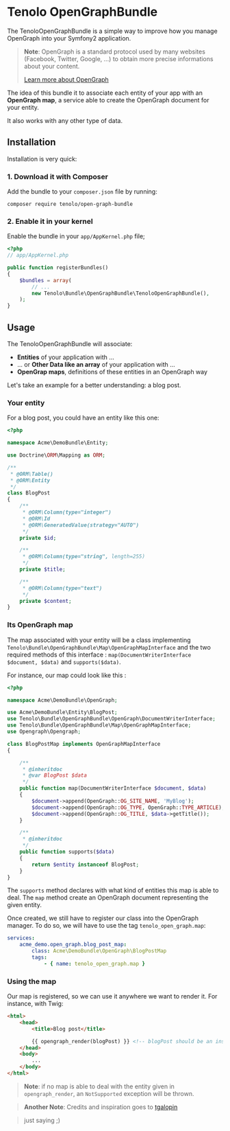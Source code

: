 Tenolo OpenGraphBundle
=======================================

The TenoloOpenGraphBundle is a simple way to improve how you manage OpenGraph
into your Symfony2 application.

> **Note**: OpenGraph is a standard protocol used by many websites (Facebook,
> Twitter, Google, ...) to obtain more precise informations about your content.
>
> [Learn more about OpenGraph](http://ogp.me/)

The idea of this bundle it to associate each entity of your app with an **OpenGraph
map**, a service able to create the OpenGraph document for your entity.

It also works with any other type of data.

Installation
------------

Installation is very quick:

### 1. Download it with Composer

Add the bundle to your `composer.json` file by running:

`composer require tenolo/open-graph-bundle`

### 2. Enable it in your kernel

Enable the bundle in your `app/AppKernel.php` file;

``` php
<?php
// app/AppKernel.php

public function registerBundles()
{
    $bundles = array(
        // ...
        new Tenolo\Bundle\OpenGraphBundle\TenoloOpenGraphBundle(),
    );
}
```


Usage
-----

The TenoloOpenGraphBundle will associate:

- **Entities** of your application with ...
- ... or **Other Data like an array** of your application with ...
- **OpenGrap maps**, definitions of these entities in an OpenGraph way


Let's take an example for a better understanding: a blog post.

### Your entity

For a blog post, you could have an entity like this one:

``` php
<?php

namespace Acme\DemoBundle\Entity;

use Doctrine\ORM\Mapping as ORM;

/**
 * @ORM\Table()
 * @ORM\Entity
 */
class BlogPost
{
    /**
     * @ORM\Column(type="integer")
     * @ORM\Id
     * @ORM\GeneratedValue(strategy="AUTO")
     */
    private $id;

    /**
     * @ORM\Column(type="string", length=255)
     */
    private $title;

    /**
     * @ORM\Column(type="text")
     */
    private $content;
}
```

### Its OpenGraph map

The map associated with your entity will be a class implementing
`Tenolo\Bundle\OpenGraphBundle\Map\OpenGraphMapInterface` and the two required methods of this interface :
`map(DocumentWriterInterface $document, $data)` and `supports($data)`.

For instance, our map could look like this :

``` php
<?php

namespace Acme\DemoBundle\OpenGraph;

use Acme\DemoBundle\Entity\BlogPost;
use Tenolo\Bundle\OpenGraphBundle\OpenGraph\DocumentWriterInterface;
use Tenolo\Bundle\OpenGraphBundle\Map\OpenGraphMapInterface;
use Opengraph\Opengraph;

class BlogPostMap implements OpenGraphMapInterface
{

    /**
     * @inheritdoc
     * @var BlogPost $data
     */
    public function map(DocumentWriterInterface $document, $data)
    {
        $document->append(OpenGraph::OG_SITE_NAME, 'MyBlog');
        $document->append(OpenGraph::OG_TYPE, OpenGraph::TYPE_ARTICLE);
        $document->append(OpenGraph::OG_TITLE, $data->getTitle());
    }

    /**
     * @inheritdoc
     */
    public function supports($data)
    {
        return $entity instanceof BlogPost;
    }
}
```

The `supports` method declares with what kind of entities this map is able to deal.
The `map` method create an OpenGraph document representing the given entity.

Once created, we still have to register our class into the OpenGraph manager. To do so,
we will have to use the tag `tenolo_open_graph.map`:

``` yml
services:
    acme_demo.open_graph.blog_post_map:
        class: Acme\DemoBundle\OpenGraph\BlogPostMap
        tags:
            - { name: tenolo_open_graph.map }
```

### Using the map

Our map is registered, so we can use it anywhere we want to render it.
For instance, with Twig:


``` html
<html>
    <head>
        <title>Blog post</title>

        {{ opengraph_render(blogPost) }} <!-- blogPost should be an instance of BlogPost -->
    </head>
    <body>
        ...
    </body>
</html>
```

> **Note**: if no map is able to deal with the entity given in `opengraph_render`,
> an `NotSupported` exception will be thrown.

> **Another Note**: Credits and inspiration goes to [tgalopin](https://github.com/tgalopin/OpenGraphBundle) 

> just saying ;)